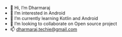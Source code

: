 - 👋 Hi, I’m Dharmaraj 
- 👀 I’m interested in Android
- 🌱 I’m currently learning Kotlin and Android
- 💞️ I’m looking to collaborate on Open source project
- 📫 dharmaraj.techie@gmail.com

<!---
dharmaraj-techie/dharmaraj-techie is a ✨ special ✨ repository because its `README.md` (this file) appears on your GitHub profile.
You can click the Preview link to take a look at your changes.
--->
